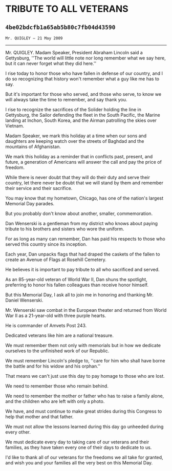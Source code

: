 # TRIBUTE TO ALL VETERANS
## `4be02bdcfb1a65ab5b80c7fb04d43590`
`Mr. QUIGLEY — 21 May 2009`

---


Mr. QUIGLEY. Madam Speaker, President Abraham Lincoln said a 
Gettysburg, ''The world will little note nor long remember what we say 
here, but it can never forget what they did here.''

I rise today to honor those who have fallen in defense of our 
country, and I do so recognizing that history won't remember what a guy 
like me has to say.

But it's important for those who served, and those who serve, to know 
we will always take the time to remember, and say thank you.

I rise to recognize the sacrifices of the Solider holding the line in 
Gettysburg, the Sailor defending the fleet in the South Pacific, the 
Marine landing at Inchon, South Korea, and the Airman patrolling the 
skies over Vietnam.

Madam Speaker, we mark this holiday at a time when our sons and 
daughters are keeping watch over the streets of Baghdad and the 
mountains of Afghanistan.

We mark this holiday as a reminder that in conflicts past, present, 
and future, a generation of Americans will answer the call and pay the 
price of freedom.

While there is never doubt that they will do their duty and serve 
their country, let there never be doubt that we will stand by them and 
remember their service and their sacrifice.

You may know that my hometown, Chicago, has one of the nation's 
largest Memorial Day parades.

But you probably don't know about another, smaller, commemoration.

Dan Wenserski is a gentleman from my district who knows about paying 
tribute to his brothers and sisters who wore the uniform.

For as long as many can remember, Dan has paid his respects to those 
who served this country since its inception.

Each year, Dan unpacks flags that had draped the caskets of the 
fallen to create an Avenue of Flags at Rosehill Cemetery.

He believes it is important to pay tribute to all who sacrificed and 
served.

As an 85-year-old veteran of World War II, Dan shuns the spotlight, 
preferring to honor his fallen colleagues than receive honor himself.

But this Memorial Day, I ask all to join me in honoring and thanking 
Mr. Daniel Wenserski.

Mr. Wenserski saw combat in the European theater and returned from 
World War II as a 21-year-old with three purple hearts.

He is commander of Amvets Post 243.

Dedicated veterans like him are a national treasure.

We must remember them not only with memorials but in how we dedicate 
ourselves to the unfinished work of our Republic.

We must remember Lincoln's pledge to, ''care for him who shall have 
borne the battle and for his widow and his orphan.''

That means we can't just use this day to pay homage to those who are 
lost.

We need to remember those who remain behind.

We need to remember the mother or father who has to raise a family 
alone, and the children who are left with only a photo.

We have, and must continue to make great strides during this Congress 
to help that mother and that father.

We must not allow the lessons learned during this day go unheeded 
during every other.

We must dedicate every day to taking care of our veterans and their 
families, as they have taken every one of their days to dedicate to us.

I'd like to thank all of our veterans for the freedoms we all take 
for granted, and wish you and your families all the very best on this 
Memorial Day.
